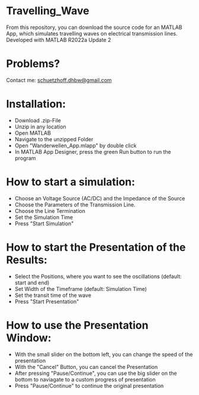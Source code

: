 # Travelling_Wave
From this repository, you can download the source code for an MATLAB App, which simulates travelling waves on electrical transmission lines.
Developed with MATLAB R2022a Update 2

# Problems?
Contact me: schuetzhoff.dhbw@gmail.com

# Installation:
- Download .zip-File
- Unzip in any location
- Open MATLAB
- Navigate to the unzipped Folder
- Open "Wanderwellen_App.mlapp" by double click
- In MATLAB App Designer, press the green Run button to run the program

# How to start a simulation:
- Choose an Voltage Source (AC/DC) and the Impedance of the Source
- Choose the Parameters of the Transmission Line.
- Choose the Line Termination
- Set the Simulation Time
- Press "Start Simulation"

# How to start the Presentation of the Results:
- Select the Positions, where you want to see the oscillations (default: start and end)
- Set Width of the Timeframe (default: Simulation Time)
- Set the transit time of the wave
- Press "Start Presentation"

# How to use the Presentation Window:
- With the small slider on the bottom left, you can change the speed of the presentation
- With the "Cancel" Button, you can cancel the Presentation
- After pressing "Pause/Continue", you can use the big slider on the bottom to naviagate to a custom progress of presentation
- Press "Pause/Continue" to continue the original presentation
